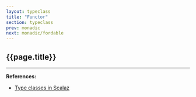 ```yaml
---
layout: typeclass
title: "Functor"
section: typeclass
prev: monadic
next: monadic/fordable
---
```


## {{page.title}}

---

**References:**
- [Type classes in Scalaz](https://scalaz.github.io/7/typeclass/index.html)
